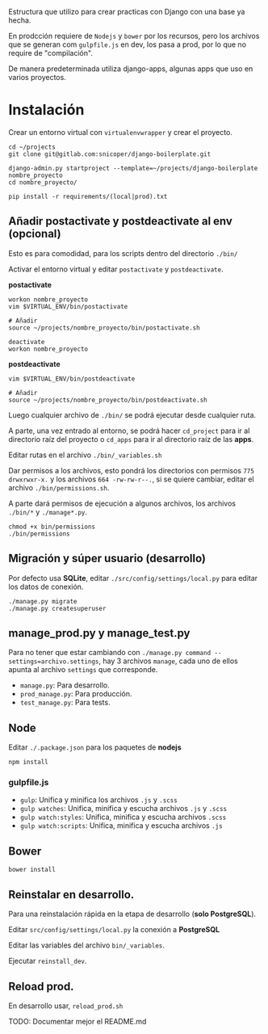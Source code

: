 Estructura que utilizo para crear practicas con Django con una base ya hecha.

En prodcción requiere de `Nodejs` y `bower` por los recursos, pero los archivos que se generan
com `gulpfile.js` en dev, los pasa a prod, por lo que no require de "compilación".

De manera predeterminada utiliza django-apps, algunas apps que uso en varios proyectos.

# Instalación

Crear un entorno virtual con ``virtualenvwrapper`` y crear el proyecto.

    cd ~/projects
    git clone git@gitlab.com:snicoper/django-boilerplate.git

    django-admin.py startproject --template=~/projects/django-boilerplate nombre_proyecto
    cd nombre_proyecto/

    pip install -r requirements/(local|prod).txt

## Añadir postactivate y postdeactivate al env (opcional)

Esto es para comodidad, para los scripts dentro del directorio ``./bin/``

Activar el entorno virtual y editar ``postactivate`` y ``postdeactivate``.

**postactivate**

    workon nombre_proyecto
    vim $VIRTUAL_ENV/bin/postactivate

    # Añadir
    source ~/projects/nombre_proyecto/bin/postactivate.sh

    deactivate
    workon nombre_proyecto

**postdeactivate**

    vim $VIRTUAL_ENV/bin/postdeactivate

    # Añadir
    source ~/projects/nombre_proyecto/bin/postdeactivate.sh

Luego cualquier archivo de ``./bin/`` se podrá ejecutar desde cualquier ruta.

A parte, una vez entrado al entorno, se podrá hacer ``cd_project`` para ir al directorio raíz del
proyecto o ``cd_apps`` para ir al directorio raíz de las **apps**.

Editar rutas en el archivo ``./bin/_variables.sh``

Dar permisos a los archivos, esto pondrá los directorios con permisos ``775 drwxrwxr-x.`` y
los archivos ``664 -rw-rw-r--.``, si se quiere cambiar, editar el archivo ``./bin/permissions.sh``.

A parte dará permisos de ejecución a algunos archivos, los archivos ``./bin/*`` y ``./manage*.py``.

    chmod +x bin/permissions
    ./bin/permissions

## Migración y súper usuario (desarrollo)

Por defecto usa **SQLite**, editar ``./src/config/settings/local.py`` para editar los datos de conexión.

    ./manage.py migrate
    ./manage.py createsuperuser

## manage_prod.py y manage_test.py

Para no tener que estar cambiando con ``./manage.py command --settings=archivo.settings``, hay 3
archivos ``manage``, cada uno de ellos apunta al archivo ``settings`` que corresponde.

* ``manage.py``: Para desarrollo.
* ``prod_manage.py``: Para producción.
* ``test_manage.py``: Para tests.

## Node

Editar ``./.package.json`` para los paquetes de **nodejs**

    npm install

### gulpfile.js

* ``gulp``: Unifica y minifica los archivos ``.js`` y ``.scss``
* ``gulp watches``: Unifica, minifica y escucha archivos ``.js`` y ``.scss``
* ``gulp watch:styles``: Unifica, minifica y escucha archivos ``.scss``
* ``gulp watch:scripts``: Unifica, minifica y escucha archivos ``.js``

## Bower

    bower install

## Reinstalar en desarrollo.

Para una reinstalación rápida en la etapa de desarrollo (**solo PostgreSQL**).

Editar ``src/config/settings/local.py`` la conexión a **PostgreSQL**

Editar las variables del archivo ``bin/_variables``.

Ejecutar ``reinstall_dev``.

## Reload prod.

En desarrollo usar, ``reload_prod.sh``

TODO: Documentar mejor el README.md
